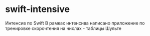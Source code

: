 # swift-intensive
Интенсив по Swift
В рамках интенсива написано приложение по тренировке скорочтения на числах - таблицы Шульте
